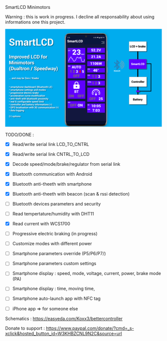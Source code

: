 SmartLCD Minimotors

Warning : this is work in progress. I decline all responsability about using informations one this project.

![Idea](/SmartLCD.png)

TODO/DONE :

- [X] Read/write serial link LCD_TO_CNTRL
- [X] Read/write serial link CNTRL_TO_LCD
- [X] Decode speed/mode/brake/regulator from serial link
- [X] Bluetooth communication with Android
- [X] Bluetooth anti-theeth with smartphone
- [X] Bluetooth anti-theeth with beacon (scan & rssi detection)
- [ ] Bluetooth devices parameters and security
- [ ] Read tempertature/humidity with DHT11
- [X] Read current with WCS1700
- [ ] Progressive electric braking (in progress)
- [ ] Customize modes with different power
- [ ] Smartphone parameters override (P5/P6/P7/)
- [ ] Smartphone parameters custom settings
- [ ] Smartphone display : speed, mode, voltage, current, power, brake mode (PA)
- [ ] Smartphone display : time, moving time, 
- [ ] Smartphone auto-launch app with NFC tag

- [ ] iPhone app => for someone else

Schematics : https://easyeda.com/Koxx3/bettercontroller

Donate to support : https://www.paypal.com/donate/?cmd=_s-xclick&hosted_button_id=W3KHBZCNL9N2C&source=url
